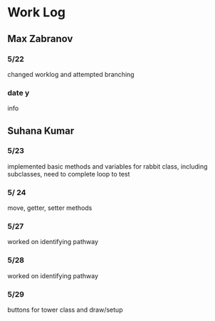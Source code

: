 # Work Log

## Max Zabranov

### 5/22

changed worklog and attempted branching

### date y

info


## Suhana Kumar

### 5/23

implemented basic methods and variables for rabbit class, including subclasses, need to complete loop to test

### 5/ 24

move, getter, setter methods


### 5/27
worked on identifying pathway

### 5/28
worked on identifying pathway

### 5/29
buttons for tower class and draw/setup